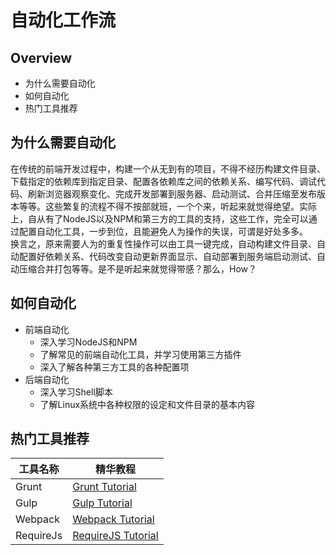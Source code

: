 # 自动化工作流
## Overview
* 为什么需要自动化
* 如何自动化
* 热门工具推荐

## 为什么需要自动化
在传统的前端开发过程中，构建一个从无到有的项目，不得不经历构建文件目录、 下载指定的依赖库到指定目录、配置各依赖库之间的依赖关系、编写代码、调试代码、刷新浏览器观察变化、完成开发部署到服务器、启动测试、合并压缩至发布版本等等。这些繁复的流程不得不按部就班，一个个来，听起来就觉得绝望。实际上，自从有了NodeJS以及NPM和第三方的工具的支持，这些工作，完全可以通过配置自动化工具，一步到位，且能避免人为操作的失误，可谓是好处多多。  
换言之，原来需要人为的重复性操作可以由工具一键完成，自动构建文件目录、自动配置好依赖关系、代码改变自动更新界面显示、自动部署到服务端启动测试、自动压缩合并打包等等。是不是听起来就觉得带感？那么，How？

## 如何自动化
* 前端自动化
	* 深入学习NodeJS和NPM
	* 了解常见的前端自动化工具，并学习使用第三方插件
	* 深入了解各种第三方工具的各种配置项
* 后端自动化
	* 深入学习Shell脚本
	* 了解Linux系统中各种权限的设定和文件目录的基本内容
	
## 热门工具推荐
  工具名称  | 	  精华教程    
---------- | ---------------
 Grunt     | [Grunt Tutorial](http://www.fullstack.live/NPM/Auto/Grunt.html)
 Gulp      | [Gulp Tutorial](http://www.fullstack.live/NPM/Auto/Gulp.html)
 Webpack   | [Webpack Tutorial](http://www.fullstack.live/NPM/Auto/Webpack.html)
 RequireJs | [RequireJS Tutorial](http://www.fullstack.live/NPM/Auto/RequireJS.html)
 
 

